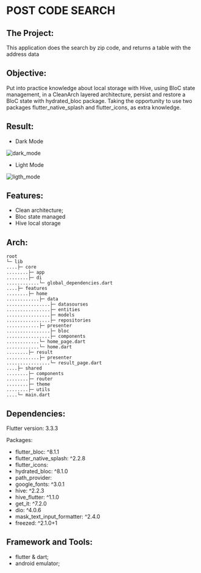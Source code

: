 
# POST CODE SEARCH

## The Project:

This application does the search by zip code, and returns a table with the address data

## Objective:
Put into practice knowledge about local storage with Hive, using BloC state management, in a CleanArch layered architecture, persist and restore a BloC state with hydrated_bloc package.
Taking the opportunity to use two packages flutter_native_splash and flutter_icons, as extra knowledge.

## Result:

* Dark Mode

![dark_mode](https://user-images.githubusercontent.com/15696360/202547181-ff3d95af-115e-4f71-a835-f123da3b7798.png)

* Light Mode

![ligth_mode](https://user-images.githubusercontent.com/15696360/202547312-f64dc6f2-f65d-4a9d-b2cf-15327321f57a.png)


## Features:

* Clean architecture;
* Bloc state managed
* Hive local storage

## Arch:

    root
    └─ lib
    ....├─ core
    ........├─ app
    ........├─ di
    ............└─ global_dependencies.dart
    ....├─ features
    ........├─ home
    ............├─ data
    ................├─ datasourses
    ................├─ entities
    ................├─ models
    ................├─ repositories
    ............├─ presenter
    ................├─ bloc
    ................├─ components
    ............└─ home_page.dart
    ............└─ home.dart
    ........├─ result
    ............├─ presenter
    ................└─ result_page.dart
    ....├─ shared
    ........├─ components
    ........├─ router
    ........├─ theme
    ........├─ utils
    ....└─ main.dart

## Dependencies:

Flutter version: 3.3.3

Packages:
  * flutter_bloc: ^8.1.1  
  * flutter_native_splash: ^2.2.8  
  * flutter_icons:  
  * hydrated_bloc: ^8.1.0  
  * path_provider: 
  * google_fonts: ^3.0.1  
  * hive: ^2.2.3  
  * hive_flutter: ^1.1.0  
  * get_it: ^7.2.0  
  * dio: ^4.0.6  
  * mask_text_input_formatter: ^2.4.0  
  * freezed: ^2.1.0+1
  
## Framework and Tools:

* flutter & dart;
* android emulator;
